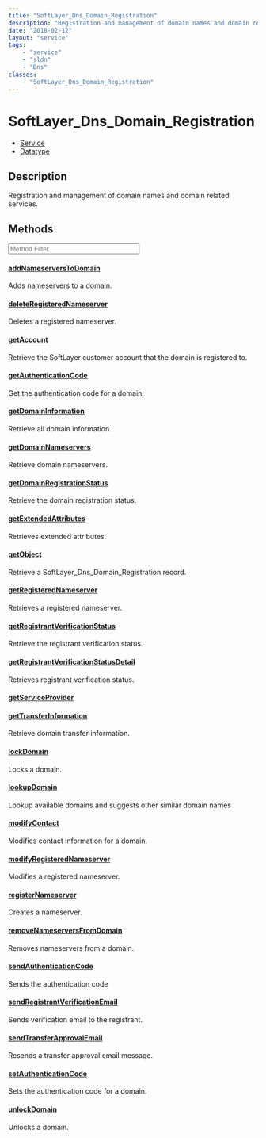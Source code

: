 ```yaml
---
title: "SoftLayer_Dns_Domain_Registration"
description: "Registration and management of domain names and domain related services."
date: "2018-02-12"
layout: "service"
tags:
    - "service"
    - "sldn"
    - "Dns"
classes:
    - "SoftLayer_Dns_Domain_Registration"
---
```

# SoftLayer_Dns_Domain_Registration
<div id='service-datatype'>
    <ul id='sldn-reference-tabs'>
    <li id='service'> <a href='/reference/services/SoftLayer_Dns_Domain_Registration' >Service</a></li>    <li id='datatype'> <a href='/reference/datatypes/SoftLayer_Dns_Domain_Registration' >Datatype</a></li>
    </ul>
</div>

## Description
Registration and management of domain names and domain related services. 



        
<div id="properties" class="content service-content">

## Methods

<div class="view-filters">
    <div class="clearfix">
        <div class="search-input-box">
            <input placeholder="Method Filter" onkeyup="titleSearch(inputId='edit-combine', divId='method-div', elementClass='method-row')" 
                type="text" id="edit-combine" value="" size="30" maxlength="128" class="form-text">
        </div>
    </div>
</div>

<div id="method-div">

<div class="method-row">

#### [addNameserversToDomain](/reference/services/SoftLayer_Dns_Domain_Registration/addNameserversToDomain)
Adds nameservers to a domain.
</div>

<div class="method-row">

#### [deleteRegisteredNameserver](/reference/services/SoftLayer_Dns_Domain_Registration/deleteRegisteredNameserver)
Deletes a registered nameserver.
</div>

<div class="method-row">

#### [getAccount](/reference/services/SoftLayer_Dns_Domain_Registration/getAccount)
Retrieve the SoftLayer customer account that the domain is registered to.
</div>

<div class="method-row">

#### [getAuthenticationCode](/reference/services/SoftLayer_Dns_Domain_Registration/getAuthenticationCode)
Get the authentication code for a domain.
</div>

<div class="method-row">

#### [getDomainInformation](/reference/services/SoftLayer_Dns_Domain_Registration/getDomainInformation)
Retrieve all domain information.
</div>

<div class="method-row">

#### [getDomainNameservers](/reference/services/SoftLayer_Dns_Domain_Registration/getDomainNameservers)
Retrieve domain nameservers.
</div>

<div class="method-row">

#### [getDomainRegistrationStatus](/reference/services/SoftLayer_Dns_Domain_Registration/getDomainRegistrationStatus)
Retrieve the domain registration status.
</div>

<div class="method-row">

#### [getExtendedAttributes](/reference/services/SoftLayer_Dns_Domain_Registration/getExtendedAttributes)
Retrieves extended attributes.
</div>

<div class="method-row">

#### [getObject](/reference/services/SoftLayer_Dns_Domain_Registration/getObject)
Retrieve a SoftLayer_Dns_Domain_Registration record.
</div>

<div class="method-row">

#### [getRegisteredNameserver](/reference/services/SoftLayer_Dns_Domain_Registration/getRegisteredNameserver)
Retrieves a registered nameserver.
</div>

<div class="method-row">

#### [getRegistrantVerificationStatus](/reference/services/SoftLayer_Dns_Domain_Registration/getRegistrantVerificationStatus)
Retrieve the registrant verification status.
</div>

<div class="method-row">

#### [getRegistrantVerificationStatusDetail](/reference/services/SoftLayer_Dns_Domain_Registration/getRegistrantVerificationStatusDetail)
Retrieves registrant verification status.
</div>

<div class="method-row">

#### [getServiceProvider](/reference/services/SoftLayer_Dns_Domain_Registration/getServiceProvider)

</div>

<div class="method-row">

#### [getTransferInformation](/reference/services/SoftLayer_Dns_Domain_Registration/getTransferInformation)
Retrieve domain transfer information.
</div>

<div class="method-row">

#### [lockDomain](/reference/services/SoftLayer_Dns_Domain_Registration/lockDomain)
Locks a domain.
</div>

<div class="method-row">

#### [lookupDomain](/reference/services/SoftLayer_Dns_Domain_Registration/lookupDomain)
Lookup available domains and suggests other similar domain names
</div>

<div class="method-row">

#### [modifyContact](/reference/services/SoftLayer_Dns_Domain_Registration/modifyContact)
Modifies contact information for a domain.
</div>

<div class="method-row">

#### [modifyRegisteredNameserver](/reference/services/SoftLayer_Dns_Domain_Registration/modifyRegisteredNameserver)
Modifies a registered nameserver.
</div>

<div class="method-row">

#### [registerNameserver](/reference/services/SoftLayer_Dns_Domain_Registration/registerNameserver)
Creates a nameserver.
</div>

<div class="method-row">

#### [removeNameserversFromDomain](/reference/services/SoftLayer_Dns_Domain_Registration/removeNameserversFromDomain)
Removes nameservers from a domain.
</div>

<div class="method-row">

#### [sendAuthenticationCode](/reference/services/SoftLayer_Dns_Domain_Registration/sendAuthenticationCode)
Sends the authentication code
</div>

<div class="method-row">

#### [sendRegistrantVerificationEmail](/reference/services/SoftLayer_Dns_Domain_Registration/sendRegistrantVerificationEmail)
Sends verification email to the registrant.
</div>

<div class="method-row">

#### [sendTransferApprovalEmail](/reference/services/SoftLayer_Dns_Domain_Registration/sendTransferApprovalEmail)
Resends a transfer approval email message.
</div>

<div class="method-row">

#### [setAuthenticationCode](/reference/services/SoftLayer_Dns_Domain_Registration/setAuthenticationCode)
Sets the authentication code for a domain.
</div>

<div class="method-row">

#### [unlockDomain](/reference/services/SoftLayer_Dns_Domain_Registration/unlockDomain)
Unlocks a domain.
</div>
</div>

</div>

